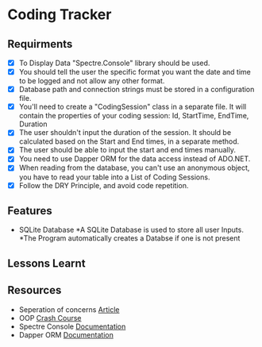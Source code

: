 # Coding Tracker

## Requirments
- [x] To Display Data "Spectre.Console" library should be used.
- [x] You should tell the user the specific format you want the date and time to be logged and not allow any other format.
- [x] Database path and connection strings must be stored in a configuration file.
- [x] You'll need to create a "CodingSession" class in a separate file. It will contain the properties of your coding session: Id, StartTime, EndTime, Duration
- [x] The user shouldn't input the duration of the session. It should be calculated based on the Start and End times, in a separate method.
- [x] The user should be able to input the start and end times manually.
- [x] You need to use Dapper ORM for the data access instead of ADO.NET.
- [x] When reading from the database, you can't use an anonymous object, you have to read your table into a List of Coding Sessions.
- [x] Follow the DRY Principle, and avoid code repetition.

## Features
- SQLite Database
  *A SQLite Database is used to store all user Inputs.
  *The Program automatically creates a Databse if one is not present
   

## Lessons Learnt

## Resources
* Seperation of concerns [Article](https://www.thecsharpacademy.com/article/30005/separation-of-concerns-csharp)
* OOP [Crash Course](https://www.thecsharpacademy.com/course/1/article/1/500000/false)
* Spectre Console [Documentation](https://spectreconsole.net/)
* Dapper ORM [Documentation](https://www.learndapper.com/)
